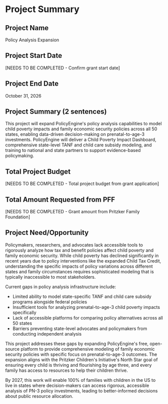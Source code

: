 # Project Summary

## Project Name

Policy Analysis Expansion

## Project Start Date

[NEEDS TO BE COMPLETED - Confirm grant start date]

## Project End Date

October 31, 2026

## Project Summary (2 sentences)

This project will expand PolicyEngine's policy analysis capabilities to model child poverty impacts and family economic security policies across all 50 states, enabling data-driven decision-making on prenatal-to-age-3 investments. PolicyEngine will deliver a Child Poverty Impact Dashboard, comprehensive state-level TANF and child care subsidy modeling, and training to national and state partners to support evidence-based policymaking.

## Total Project Budget

[NEEDS TO BE COMPLETED - Total project budget from grant application]

## Total Amount Requested from PFF

[NEEDS TO BE COMPLETED - Grant amount from Pritzker Family Foundation]

## Project Need/Opportunity

Policymakers, researchers, and advocates lack accessible tools to rigorously analyze how tax and benefit policies affect child poverty and family economic security. While child poverty has declined significantly in recent years due to policy interventions like the expanded Child Tax Credit, understanding the specific impacts of policy variations across different states and family circumstances requires sophisticated modeling that is typically inaccessible to most stakeholders.

Current gaps in policy analysis infrastructure include:
- Limited ability to model state-specific TANF and child care subsidy programs alongside federal policies
- Insufficient tools for analyzing prenatal-to-age-3 child poverty impacts specifically
- Lack of accessible platforms for comparing policy alternatives across all 50 states
- Barriers preventing state-level advocates and policymakers from conducting independent analysis

This project addresses these gaps by expanding PolicyEngine's free, open-source platform to provide comprehensive modeling of family economic security policies with specific focus on prenatal-to-age-3 outcomes. The expansion aligns with the Pritzker Children's Initiative's North Star goal of ensuring every child is thriving and flourishing by age three, and every family has access to resources to help their children thrive.

By 2027, this work will enable 100% of families with children in the US to live in states where decision-makers can access rigorous, accessible analysis of PN-3 policy investments, leading to better-informed decisions about public resource allocation.
